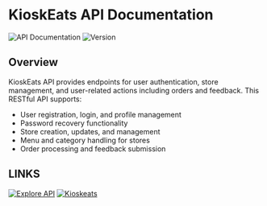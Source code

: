 # KioskEats API Documentation

![API Documentation](https://img.shields.io/badge/status-active-brightgreen.svg)
![Version](https://img.shields.io/badge/version-1.0.0-blue.svg)

## Overview

KioskEats API provides endpoints for user authentication, store management, and user-related actions including orders and feedback. This RESTful API supports:

- User registration, login, and profile management
- Password recovery functionality
- Store creation, updates, and management
- Menu and category handling for stores
- Order processing and feedback submission

## LINKS

[![Explore API](https://img.shields.io/badge/Explore%20API-Click%20Here-blue)](https://documenter.getpostman.com/view/42411902/2sB2cVeh54)
[![Kioskeats](https://img.shields.io/badge/Kioskeats-Live%20App-green)](https://kioskeats.online)
